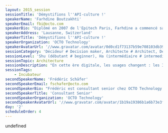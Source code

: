 ```yaml
---
layout: 2015_session
sessionTitle: 'Démystifions l''API-culture !'
speakerName: 'Farhdine Boutzakhti'
speakerEmail: fbi@octo.com
speakerBio: "Diplômé en 2007 de l'Epitech Paris, Farhdine a commencé sa carrière en tant que développeur en banque d’investissement. Il a ensuite passé quatre années dans l’industrie avant de rejoindre à Lausanne OCTO Technology en 2013 en tant que consultant.\nFort de ses compétences transverses, Farhdine s’implique dans l’ensemble du cycle de développement logiciel et particulièrement sur les aspects DevOps afin d'améliorer collaboration, automatisation et réduction du time-to-market.\nIl est co-organisateur du meetup \"DevOps Switzerland\"."
speakerAddress: 'Lausanne, Switzerland'
speakerTitle: 'Démystifions l''API-culture !'
speakerOrganization: 'OCTO Technology'
speakerAvatarUrl: '//www.gravatar.com/avatar/0d0cd1f73137b59e708103db3972b9b6?size=200&default=mm'
sessionCategory: 'Décideur # Decision maker, Architecte # Architect, Développeur # Developer'
sessionLevel: 'Shu (débutant # beginner), Ha (intermédiaire # intermediate)'
sessionTopic: Architecture
sessionDescription: "En cette ère digitale, les usages changent : les IHM sont multiples, accessibles n'importe où et n'importe quand; mais surtout de plus en plus éphémères.\nNos systèmes d'informations doivent évoluer afin de gérer cette accélération.\nSi la volonté de rendre le SI modulaire n'est pas nouvelle (architectures orientées services, technologies associées,...), de nouvelles cultures et pratiques (API First, OpenAPI, ...) nous sont insufflées par les géants du Web pour y parvenir.\nLa démarche de rationalisation d'hier se transforme en levier de création de valeur. \nCette session reviendra sur les enjeux business et techniques de la culture API."
sessionTags:
    - Incubateur
secondSpeakerName: 'Frédéric Schäfer'
secondSpeakerEmail: fschafer@octo.com
secondSpeakerBio: "Frédéric est consultant senior chez OCTO Technology depuis 2005. Il intervient sur des missions de cadrage et de conseil mais également sur la mise en oeuvre de solutions techniques.\nLa testabilité est l'une de ses préoccupations et lors de ses différentes activités, il s'attache à ce que cette dimension soit prise en compte par ses clients.\nDepuis plusieurs années, il s'intéresse à la gestion des identités en entreprise et aide ses clients à s'améliorer sur ce sujet."
secondSpeakerTitle: 'Consultant Senior'
secondSpeakerOrganization: 'OCTO Technology'
secondSpeakerAvatarUrl: '//www.gravatar.com/avatar/1b19a19386b1a6b73e3f918a15781e25?size=200&default=mm'
day: '2'
scheduleOrder: 4
---
```


undefined
